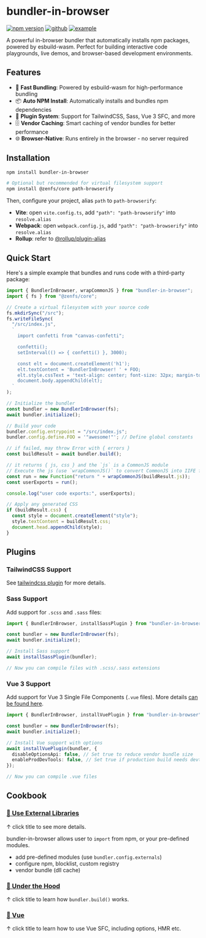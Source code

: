 # bundler-in-browser

[![npm version](https://img.shields.io/npm/v/bundler-in-browser.svg)](https://www.npmjs.com/package/bundler-in-browser) [![github](https://img.shields.io/badge/github-source-blue)](https://github.com/lyonbot/bundler-in-browser) [![example](https://img.shields.io/badge/example-online-green)](https://lyonbot.github.io/bundler-in-browser/)

A powerful in-browser bundler that automatically installs npm packages, powered by esbuild-wasm. Perfect for building interactive code playgrounds, live demos, and browser-based development environments.

## Features

- 🚀 **Fast Bundling**: Powered by esbuild-wasm for high-performance bundling
- 📦 **Auto NPM Install**: Automatically installs and bundles npm dependencies
- 🔌 **Plugin System**: Support for TailwindCSS, Sass, Vue 3 SFC, and more
- 🗄️ **Vendor Caching**: Smart caching of vendor bundles for better performance
- 🌐 **Browser-Native**: Runs entirely in the browser - no server required

## Installation

```sh
npm install bundler-in-browser

# Optional but recommended for virtual filesystem support
npm install @zenfs/core path-browserify
```

Then, configure your project, alias `path` to `path-browserify`:

- **Vite**: open `vite.config.ts`, add `"path": "path-browserify"` into `resolve.alias`
- **Webpack**: open `webpack.config.js`, add `"path": "path-browserify"` into `resolve.alias`
- **Rollup**: refer to [@rollup/plugin-alias](https://www.npmjs.com/package/@rollup/plugin-alias)

## Quick Start

Here's a simple example that bundles and runs code with a third-party package:

```ts
import { BundlerInBrowser, wrapCommonJS } from "bundler-in-browser";
import { fs } from "@zenfs/core";

// Create a virtual filesystem with your source code
fs.mkdirSync("/src");
fs.writeFileSync(
  "/src/index.js",
  `
    import confetti from "canvas-confetti";

    confetti();
    setInterval(() => { confetti() }, 3000);

    const elt = document.createElement('h1');
    elt.textContent = 'BundlerInBrowser! ' + FOO;
    elt.style.cssText = 'text-align: center; font-size: 32px; margin-top: 30vh;';
    document.body.appendChild(elt);
  `
);

// Initialize the bundler
const bundler = new BundlerInBrowser(fs);
await bundler.initialize();

// Build your code
bundler.config.entrypoint = "/src/index.js";
bundler.config.define.FOO = '"awesome!"'; // Define global constants

// if failed, may throw Error with { errors }
const buildResult = await bundler.build();

// it returns { js, css } and the `js` is a CommonJS module
// Execute the js (use `wrapCommonJS()` to convert CommonJS into IIFE function)
const run = new Function("return " + wrapCommonJS(buildResult.js));
const userExports = run();

console.log("user code exports:", userExports);

// Apply any generated CSS
if (buildResult.css) {
  const style = document.createElement("style");
  style.textContent = buildResult.css;
  document.head.appendChild(style);
}
```

## Plugins

### TailwindCSS Support

See [tailwindcss plugin](https://github.com/lyonbot/bundler-in-browser/tree/main/packages/tailwindcss) for more details.

### Sass Support

Add support for `.scss` and `.sass` files:

```ts
import { BundlerInBrowser, installSassPlugin } from "bundler-in-browser";

const bundler = new BundlerInBrowser(fs);
await bundler.initialize();

// Install Sass support
await installSassPlugin(bundler);

// Now you can compile files with .scss/.sass extensions
```

### Vue 3 Support

Add support for Vue 3 Single File Components (`.vue` files). More details [can be found here](./cookbook/vue.md).

```ts
import { BundlerInBrowser, installVuePlugin } from "bundler-in-browser";

const bundler = new BundlerInBrowser(fs);
await bundler.initialize();

// Install Vue support with options
await installVuePlugin(bundler, {
  disableOptionsApi: false, // Set true to reduce vendor bundle size
  enableProdDevTools: false, // Set true if production build needs devtools
});

// Now you can compile .vue files
```

## Cookbook

### [**📘 Use External Libraries**](./cookbook/use-external-libraries.md)

↑ click title to see more details.

bundler-in-browser allows user to `import` from npm, or your pre-defined modules.

- add pre-defined modules (use `bundler.config.externals`)
- configure npm, blocklist, custom registry
- vendor bundle (dll cache)

### [**📘 Under the Hood**](./cookbook/under-the-hood.md)

↑ click title to learn how `bundler.build()` works.

### [**📘 Vue**](./cookbook/vue.md)

↑ click title to learn how to use Vue SFC, including options, HMR etc.
